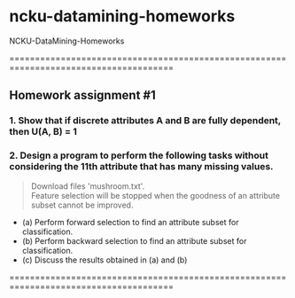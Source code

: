 # ncku-datamining-homeworks
NCKU-DataMining-Homeworks

======================================================================================

## Homework assignment #1
### 1. Show that if discrete attributes A and B are fully dependent, then U(A, B) = 1
### 2. Design a program to perform the following tasks without considering the 11th attribute that has many missing values.
> Download files 'mushroom.txt'.<br>
> Feature selection will be stopped when the goodness of an attribute subset cannot be improved. 
* (a) Perform forward selection to find an attribute subset for classification.
* (b) Perform backward selection to find an attribute subset for classification.
* (c) Discuss the results obtained in (a) and (b) 

======================================================================================
